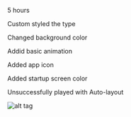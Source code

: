 5 hours

Custom styled the type

Changed background color

Addid basic animation

Added app icon

Added startup screen color

Unsuccessfully played with Auto-layout

![alt tag](http://url/walkthrough.gif)
